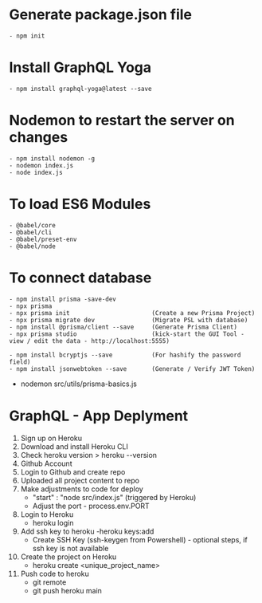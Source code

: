 # Generate package.json file
    - npm init

# Install GraphQL Yoga
    - npm install graphql-yoga@latest --save

# Nodemon to restart the server on changes
    - npm install nodemon -g
    - nodemon index.js
    - node index.js

# To load ES6 Modules
    - @babel/core
    - @babel/cli
    - @babel/preset-env
    - @babel/node

# To connect database
    - npm install prisma -save-dev
    - npx prisma
    - npx prisma init                       (Create a new Prisma Project)
    - npx prisma migrate dev                (Migrate PSL with database)
    - npm install @prisma/client --save     (Generate Prisma Client)
    - npx prisma studio                     (kick-start the GUI Tool - view / edit the data - http://localhost:5555)

    - npm install bcryptjs --save           (For hashify the password field)
    - npm install jsonwebtoken --save       (Generate / Verify JWT Token)

    
- nodemon src/utils/prisma-basics.js


# GraphQL - App Deplyment
1. Sign up on Heroku
2. Download and install Heroku CLI
3. Check heroku version > heroku --version
4. Github Account
5. Login to Github and create repo
6. Uploaded all project content to repo
7. Make adjustments to code for deploy
    - "start" : "node src/index.js"     (triggered by Heroku)
    - Adjust the port - process.env.PORT
8. Login to Heroku
    - heroku login
9. Add ssh key to heroku
    -heroku keys:add
    - Create SSH Key (ssh-keygen from Powershell) - optional steps, if ssh key is not available
10. Create the project on Heroku
    - heroku create <unique_project_name>
11. Push code to heroku
    - git remote
    - git push heroku main